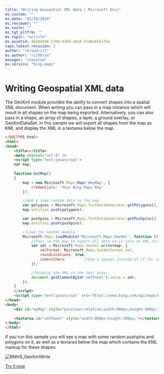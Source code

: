 ```yaml
---
title: "Writing Geospatial XML data | Microsoft Docs"
ms.custom: ""
ms.date: "02/28/2018"
ms.reviewer: ""
ms.suite: ""
ms.tgt_pltfrm: ""
ms.topic: "article"
ms.assetid: 8668d948-5360-4369-a824-47dba6b6175e
caps.latest.revision: 2
author: "rbrundritt"
ms.author: "richbrun"
manager: "stevelom"
ms.service: "bing-maps"
---
```

# Writing Geospatial XML data
The GeoXml module provides the ability to convert shapes into a spatial XML document. When writing you can pass in a map instance which will result in all shapes on the map being exported. Alternatively, you can also pass in a shape, an array of shapes, a layer, a ground overlay, or GeoXmlDataSet. In this sample we will export all shapes from the map as KML and display the XML in a textarea below the map.

```html
<!DOCTYPE html>
<html>
<head>
    <title></title>
    <meta charset="utf-8" />
    <script type='text/javascript'>
    var map;
  
    function GetMap()
    {
        map = new Microsoft.Maps.Map('#myMap', {
            credentials: 'Your Bing Maps Key'
        });

        //Add a some random data to the map.
        var polygons = Microsoft.Maps.TestDataGenerator.getPolygons(3, map.getBounds(), 5, null, null, true);
        map.entities.push(polygons);

        var pushpins = Microsoft.Maps.TestDataGenerator.getPushpins(3, map.getBounds());
        map.entities.push(pushpins);

        //Load the GeoXml module.
        Microsoft.Maps.loadModule('Microsoft.Maps.GeoXml', function () {
            //Pass in the map to export all data on it into an XML string.
            var xml = Microsoft.Maps.GeoXml.write(map, {
                xmlFormat: Microsoft.Maps.GeoXmlFormat.kml,
                roundLocations: true,
                indentChars: '    ' //Use 4 spaces instead of \t for indenting as it looks better in the textarea.
            });

            //Display the XML in the text area.
            document.getElementById('xmlPanel').value = xml;
        });
    }
    </script>
    <script type='text/javascript' src='https://www.bing.com/api/maps/mapcontrol?callback=GetMap&branch=experimental' async defer></script>
</head>
<body>
    <div id="myMap" style="position:relative;width:800px;height:400px;"></div>
    
    <textarea id="xmlPanel" style="width:800px;height:300px;"></textarea>
</body>
</html>
```

If you run this sample you will see a map with some random pushpins and polygons on it, as well as a textarea below the map which contains the KML markup for these shapes.

![BMV8_GeoXmlWrite](..//media/bmv8-geoxmlwrite.PNG)
 
[Try it now](http://bingmapsv8samples.azurewebsites.net/#GeoXml%20-%20Write)
